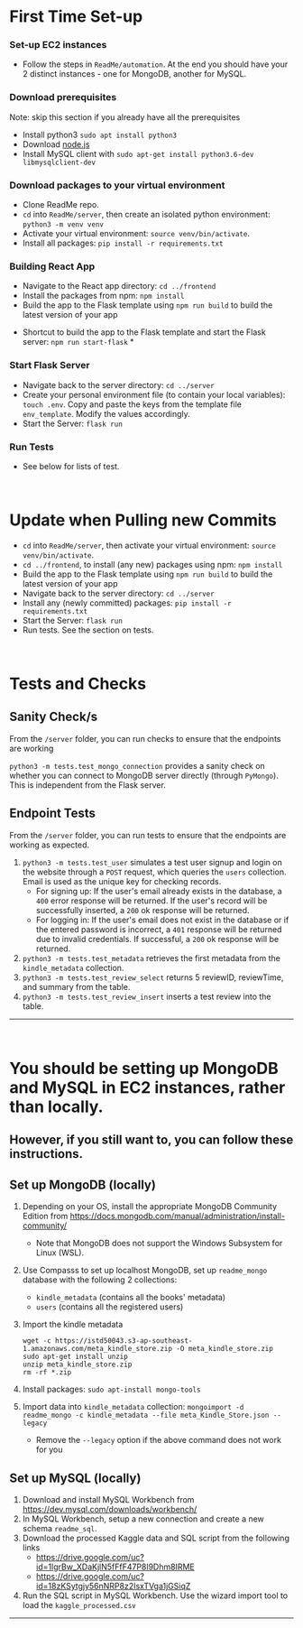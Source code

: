 # First Time Set-up

### Set-up EC2 instances

- Follow the steps in `ReadMe/automation`. At the end you should have your 2 distinct instances - one for MongoDB, another for MySQL.

### Download prerequisites

Note: skip this section if you already have all the prerequisites

- Install python3 `sudo apt install python3`
- Download [node.js](https://nodejs.org/en/download/)
- Install MySQL client with `sudo apt-get install python3.6-dev libmysqlclient-dev`

### Download packages to your virtual environment

- Clone ReadMe repo.
- `cd` into `ReadMe/server`, then create an isolated python environment: `python3 -m venv venv`
- Activate your virtual environment: `source venv/bin/activate`. 
- Install all packages: `pip install -r requirements.txt`

### Building React App

- Navigate to the React app directory: `cd ../frontend`
- Install the packages from npm: `npm install`
- Build the app to the Flask template using `npm run build` to build the latest version of your app
* Shortcut to build the app to the Flask template and start the Flask server: `npm run start-flask` *

### Start Flask Server

- Navigate back to the server directory: `cd ../server`
- Create your personal environment file (to contain your local variables): `touch .env`. Copy and paste the keys from the template file `env_template`. Modify the values accordingly.
- Start the Server: `flask run`

### Run Tests

- See below for lists of test.

<br>

# Update when Pulling new Commits

- `cd` into `ReadMe/server`, then activate your virtual environment: `source venv/bin/activate`. 
- `cd ../frontend`, to install (any new) packages using npm: `npm install`
- Build the app to the Flask template using `npm run build` to build the latest version of your app
- Navigate back to the server directory: `cd ../server`
- Install any (newly committed) packages: `pip install -r requirements.txt`
- Start the Server: `flask run`
- Run tests. See the section on tests.



<br>

# Tests and Checks

## Sanity Check/s

From the `/server` folder, you can run checks to ensure that the endpoints are working

`python3 -m tests.test_mongo_connection` provides a sanity check on whether you can connect to MongoDB server directly (through `PyMongo`). This is independent from the Flask server. 

## Endpoint Tests

From the `/server` folder, you can run tests to ensure that the endpoints are working as expected.

1. `python3 -m tests.test_user` simulates a test user signup and login on the website through a `POST` request, which queries the `users` collection. Email is used as the unique key for checking records.
   - For signing up: If the user's email already exists in the database, a `400` error response will be returned. If the user's record will be successfully inserted, a `200` ok response will be returned.
   - For logging in: If the user's email does not exist in the database or if the entered password is incorrect, a `401` response will be returned due to invalid credentials. If successful, a `200` ok response will be returned.
2. `python3 -m tests.test_metadata` retrieves the first metadata from the `kindle_metadata` collection.
3. `python3 -m tests.test_review_select` returns 5 reviewID, reviewTime, and summary from the table.
4. `python3 -m tests.test_review_insert` inserts a test review into the table.





<hr>

<br>

# You should be setting up MongoDB and MySQL in EC2 instances, rather than locally.

## However, if you still want to, you can follow these instructions.

## Set up MongoDB (locally)

1. Depending on your OS, install the appropriate MongoDB Community Edition from https://docs.mongodb.com/manual/administration/install-community/
   
   - Note that MongoDB does not support the Windows Subsystem for Linux (WSL).
2. Use Compasss to set up localhost MongoDB, set up `readme_mongo` database with the following 2 collections:
   - `kindle_metadata` (contains all the books' metadata)
   - `users` (contains all the registered users)
3. Import the kindle metadata
   ```
   wget -c https://istd50043.s3-ap-southeast-1.amazonaws.com/meta_kindle_store.zip -O meta_kindle_store.zip
   sudo apt-get install unzip
   unzip meta_kindle_store.zip
   rm -rf *.zip
   ```
4. Install packages: `sudo apt-install mongo-tools`
5. Import data into `kindle_metadata` collection: `mongoimport -d readme_mongo -c kindle_metadata --file meta_Kindle_Store.json --legacy`
   
   - Remove the `--legacy` option if the above command does not work for you

## Set up MySQL (locally)

1. Download and install MySQL Workbench from https://dev.mysql.com/downloads/workbench/
2. In MySQL Workbench, setup a new connection and create a new schema `readme_sql`.
3. Download the processed Kaggle data and SQL script from the following links
   - https://drive.google.com/uc?id=1lgrBw_XDaKjlN5fFfF47P8l9Dhm8IRME
   - https://drive.google.com/uc?id=18zKSytgjy56nNRP8z2IsxTVga1jGSiqZ
4. Run the SQL script in MySQL Workbench. Use the wizard import tool to load the `kaggle_processed.csv`

<hr>

